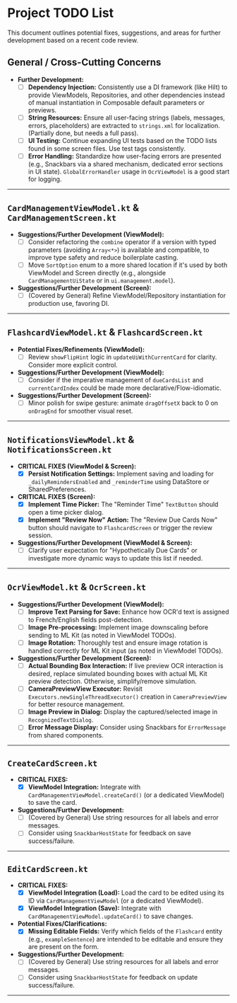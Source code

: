 # Project TODO List

This document outlines potential fixes, suggestions, and areas for further development based on a recent code review.

## General / Cross-Cutting Concerns

*   **Further Development:**
    *   [ ] **Dependency Injection:** Consistently use a DI framework (like Hilt) to provide ViewModels, Repositories, and other dependencies instead of manual instantiation in Composable default parameters or previews.
    *   [ ] **String Resources:** Ensure all user-facing strings (labels, messages, errors, placeholders) are extracted to `strings.xml` for localization. (Partially done, but needs a full pass).
    *   [ ] **UI Testing:** Continue expanding UI tests based on the TODO lists found in some screen files. Use test tags consistently.
    *   [ ] **Error Handling:** Standardize how user-facing errors are presented (e.g., Snackbars via a shared mechanism, dedicated error sections in UI state). `GlobalErrorHandler` usage in `OcrViewModel` is a good start for logging.

---

## `CardManagementViewModel.kt` & `CardManagementScreen.kt`

*   **Suggestions/Further Development (ViewModel):**
    *   [ ] Consider refactoring the `combine` operator if a version with typed parameters (avoiding `Array<*>`) is available and compatible, to improve type safety and reduce boilerplate casting.
    *   [ ] Move `SortOption` enum to a more shared location if it's used by both ViewModel and Screen directly (e.g., alongside `CardManagementUiState` or in `ui.management.model`).
*   **Suggestions/Further Development (Screen):**
    *   [ ] (Covered by General) Refine ViewModel/Repository instantiation for production use, favoring DI.

---

## `FlashcardViewModel.kt` & `FlashcardScreen.kt`

*   **Potential Fixes/Refinements (ViewModel):**
    *   [ ] Review `showFlipHint` logic in `updateUiWithCurrentCard` for clarity. Consider more explicit control.
*   **Suggestions/Further Development (ViewModel):**
    *   [ ] Consider if the imperative management of `dueCardsList` and `currentCardIndex` could be made more declarative/Flow-idiomatic.
*   **Suggestions/Further Development (Screen):**
    *   [ ] Minor polish for swipe gesture: animate `dragOffsetX` back to 0 on `onDragEnd` for smoother visual reset.

---

## `NotificationsViewModel.kt` & `NotificationsScreen.kt`

*   **CRITICAL FIXES (ViewModel & Screen):**
    *   [x] **Persist Notification Settings:** Implement saving and loading for `_dailyRemindersEnabled` and `_reminderTime` using DataStore or SharedPreferences.
*   **CRITICAL FIXES (Screen):**
    *   [x] **Implement Time Picker:** The "Reminder Time" `TextButton` should open a time picker dialog.
    *   [x] **Implement "Review Now" Action:** The "Review Due Cards Now" button should navigate to `FlashcardScreen` or trigger the review session.
*   **Suggestions/Further Development (ViewModel & Screen):**
    *   [ ] Clarify user expectation for "Hypothetically Due Cards" or investigate more dynamic ways to update this list if needed.

---

## `OcrViewModel.kt` & `OcrScreen.kt`

*   **Suggestions/Further Development (ViewModel):**
    *   [ ] **Improve Text Parsing for Save:** Enhance how OCR'd text is assigned to French/English fields post-detection.
    *   [ ] **Image Pre-processing:** Implement image downscaling before sending to ML Kit (as noted in ViewModel TODOs).
    *   [ ] **Image Rotation:** Thoroughly test and ensure image rotation is handled correctly for ML Kit input (as noted in ViewModel TODOs).
*   **Suggestions/Further Development (Screen):**
    *   [ ] **Actual Bounding Box Interaction:** If live preview OCR interaction is desired, replace simulated bounding boxes with actual ML Kit preview detection. Otherwise, simplify/remove simulation.
    *   [ ] **CameraPreviewView Executor:** Revisit `Executors.newSingleThreadExecutor()` creation in `CameraPreviewView` for better resource management.
    *   [ ] **Image Preview in Dialog:** Display the captured/selected image in `RecognizedTextDialog`.
    *   [ ] **Error Message Display:** Consider using Snackbars for `ErrorMessage` from shared components.

---

## `CreateCardScreen.kt`

*   **CRITICAL FIXES:**
    *   [x] **ViewModel Integration:** Integrate with `CardManagementViewModel.createCard()` (or a dedicated ViewModel) to save the card.
*   **Suggestions/Further Development:**
    *   [ ] (Covered by General) Use string resources for all labels and error messages.
    *   [ ] Consider using `SnackbarHostState` for feedback on save success/failure.

---

## `EditCardScreen.kt`

*   **CRITICAL FIXES:**
    *   [x] **ViewModel Integration (Load):** Load the card to be edited using its ID via `CardManagementViewModel` (or a dedicated ViewModel).
    *   [x] **ViewModel Integration (Save):** Integrate with `CardManagementViewModel.updateCard()` to save changes.
*   **Potential Fixes/Clarifications:**
    *   [x] **Missing Editable Fields:** Verify which fields of the `Flashcard` entity (e.g., `exampleSentence`) are intended to be editable and ensure they are present on the form.
*   **Suggestions/Further Development:**
    *   [ ] (Covered by General) Use string resources for all labels and error messages.
    *   [ ] Consider using `SnackbarHostState` for feedback on update success/failure.

---

